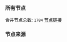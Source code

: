 ### 所有节点
合并节点总数: `1784`
[节点链接](https://raw.githubusercontent.com/rzhy1/11/master/sub/sub_merge_base64.txt)

### 节点来源